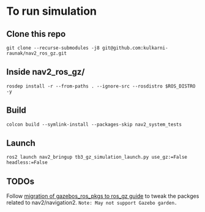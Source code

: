 # To run simulation 

## Clone this repo
```
git clone --recurse-submodules -j8 git@github.com:kulkarni-raunak/nav2_ros_gz.git
```

## Inside nav2_ros_gz/

```
rosdep install -r --from-paths . --ignore-src --rosdistro $ROS_DISTRO -y
```

## Build

```
colcon build --symlink-install --packages-skip nav2_system_tests
```

## Launch
```
ros2 launch nav2_bringup tb3_gz_simulation_launch.py use_gz:=False headless:=False
```

## TODOs

Follow [migration of gazebos_ros_pkgs to ros_gz guide](https://gazebosim.org/docs/garden/migrating_gazebo_classic_ros2_packages) to tweak the packges related to nav2/navigation2. `Note: May not support Gazebo garden.`
